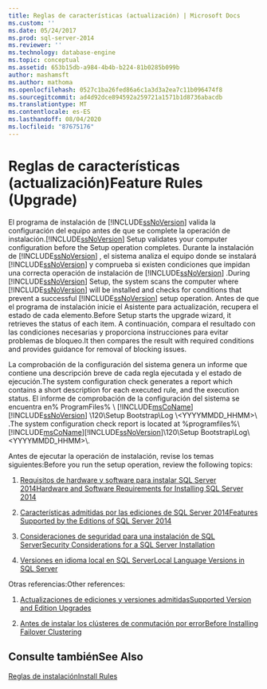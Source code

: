 ```yaml
---
title: Reglas de características (actualización) | Microsoft Docs
ms.custom: ''
ms.date: 05/24/2017
ms.prod: sql-server-2014
ms.reviewer: ''
ms.technology: database-engine
ms.topic: conceptual
ms.assetid: 653b15db-a984-4b4b-b224-81b0285b099b
author: mashamsft
ms.author: mathoma
ms.openlocfilehash: 0527c1ba26fed86a6c1a3d3a2ea7c11b096474f8
ms.sourcegitcommit: ad4d92dce894592a259721a1571b1d8736abacdb
ms.translationtype: MT
ms.contentlocale: es-ES
ms.lasthandoff: 08/04/2020
ms.locfileid: "87675176"
---
```

# <a name="feature-rules-upgrade"></a><span data-ttu-id="c755d-102">Reglas de características (actualización)</span><span class="sxs-lookup"><span data-stu-id="c755d-102">Feature Rules (Upgrade)</span></span>
  <span data-ttu-id="c755d-103">El programa de instalación de [!INCLUDE[ssNoVersion](../../includes/ssnoversion-md.md)] valida la configuración del equipo antes de que se complete la operación de instalación.</span><span class="sxs-lookup"><span data-stu-id="c755d-103">[!INCLUDE[ssNoVersion](../../includes/ssnoversion-md.md)] Setup validates your computer configuration before the Setup operation completes.</span></span> <span data-ttu-id="c755d-104">Durante la instalación de [!INCLUDE[ssNoVersion](../../includes/ssnoversion-md.md)] , el sistema analiza el equipo donde se instalará [!INCLUDE[ssNoVersion](../../includes/ssnoversion-md.md)] y comprueba si existen condiciones que impidan una correcta operación de instalación de [!INCLUDE[ssNoVersion](../../includes/ssnoversion-md.md)] .</span><span class="sxs-lookup"><span data-stu-id="c755d-104">During [!INCLUDE[ssNoVersion](../../includes/ssnoversion-md.md)] Setup, the system scans the computer where [!INCLUDE[ssNoVersion](../../includes/ssnoversion-md.md)] will be installed and checks for conditions that prevent a successful [!INCLUDE[ssNoVersion](../../includes/ssnoversion-md.md)] setup operation.</span></span> <span data-ttu-id="c755d-105">Antes de que el programa de instalación inicie el Asistente para actualización, recupera el estado de cada elemento.</span><span class="sxs-lookup"><span data-stu-id="c755d-105">Before Setup starts the upgrade wizard, it retrieves the status of each item.</span></span> <span data-ttu-id="c755d-106">A continuación, compara el resultado con las condiciones necesarias y proporciona instrucciones para evitar problemas de bloqueo.</span><span class="sxs-lookup"><span data-stu-id="c755d-106">It then compares the result with required conditions and provides guidance for removal of blocking issues.</span></span>  
  
 <span data-ttu-id="c755d-107">La comprobación de la configuración del sistema genera un informe que contiene una descripción breve de cada regla ejecutada y el estado de ejecución.</span><span class="sxs-lookup"><span data-stu-id="c755d-107">The system configuration check generates a report which contains a short description for each executed rule, and the execution status.</span></span> <span data-ttu-id="c755d-108">El informe de comprobación de la configuración del sistema se encuentra en% ProgramFiles% \\ [!INCLUDE[msCoName](../../includes/msconame-md.md)] [!INCLUDE[ssNoVersion](../../includes/ssnoversion-md.md)] \120\Setup Bootstrap\Log \\<YYYYMMDD_HHMM>\\ .</span><span class="sxs-lookup"><span data-stu-id="c755d-108">The system configuration check report is located at %programfiles%\\[!INCLUDE[msCoName](../../includes/msconame-md.md)][!INCLUDE[ssNoVersion](../../includes/ssnoversion-md.md)]\120\Setup Bootstrap\Log\\<YYYYMMDD_HHMM>\\.</span></span>  
  
 <span data-ttu-id="c755d-109">Antes de ejecutar la operación de instalación, revise los temas siguientes:</span><span class="sxs-lookup"><span data-stu-id="c755d-109">Before you run the setup operation, review the following topics:</span></span>  
  
1.  [<span data-ttu-id="c755d-110">Requisitos de hardware y software para instalar SQL Server 2014</span><span class="sxs-lookup"><span data-stu-id="c755d-110">Hardware and Software Requirements for Installing SQL Server 2014</span></span>](hardware-and-software-requirements-for-installing-sql-server.md)  
  
2.  [<span data-ttu-id="c755d-111">Características admitidas por las ediciones de SQL Server 2014</span><span class="sxs-lookup"><span data-stu-id="c755d-111">Features Supported by the Editions of SQL Server 2014</span></span>](../../../2014/getting-started/features-supported-by-the-editions-of-sql-server-2014.md)  
  
3.  [<span data-ttu-id="c755d-112">Consideraciones de seguridad para una instalación de SQL Server</span><span class="sxs-lookup"><span data-stu-id="c755d-112">Security Considerations for a SQL Server Installation</span></span>](../../../2014/sql-server/install/security-considerations-for-a-sql-server-installation.md)  
  
4.  [<span data-ttu-id="c755d-113">Versiones en idioma local en SQL Server</span><span class="sxs-lookup"><span data-stu-id="c755d-113">Local Language Versions in SQL Server</span></span>](../../../2014/sql-server/install/local-language-versions-in-sql-server.md)  
  
 <span data-ttu-id="c755d-114">Otras referencias:</span><span class="sxs-lookup"><span data-stu-id="c755d-114">Other references:</span></span>  
  
1.  [<span data-ttu-id="c755d-115">Actualizaciones de ediciones y versiones admitidas</span><span class="sxs-lookup"><span data-stu-id="c755d-115">Supported Version and Edition Upgrades</span></span>](../../database-engine/install-windows/supported-version-and-edition-upgrades.md)  
  
2.  [<span data-ttu-id="c755d-116">Antes de instalar los clústeres de conmutación por error</span><span class="sxs-lookup"><span data-stu-id="c755d-116">Before Installing Failover Clustering</span></span>](../failover-clusters/install/before-installing-failover-clustering.md)  
  
## <a name="see-also"></a><span data-ttu-id="c755d-117">Consulte también</span><span class="sxs-lookup"><span data-stu-id="c755d-117">See Also</span></span>  
 [<span data-ttu-id="c755d-118">Reglas de instalación</span><span class="sxs-lookup"><span data-stu-id="c755d-118">Install Rules</span></span>](../../../2014/sql-server/install/install-rules.md)  
  
  
